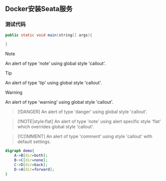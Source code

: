 ## Docker安装Seata服务

### 测试代码

```java
public static void main(string[] args){
	
}

```

> [!NOTE]
> An alert of type 'note' using global style 'callout'.

> [!TIP]
> An alert of type 'tip' using global style 'callout'.


> [!WARNING]
> An alert of type 'warning' using global style 'callout'.


> [!DANGER]
> An alert of type 'danger' using global style 'callout'.


> [!NOTE|style:flat]
> An alert of type 'note' using alert specific style 'flat' which overrides global style 'callout'.


> [!COMMENT]
> An alert of type 'comment' using style 'callout' with default settings.

```dot
digraph demo{
    A->B[dir=both];
    B->C[dir=none];
    C->D[dir=back];
    D->A[dir=forward];
}
```